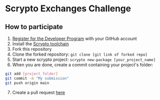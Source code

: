 # Scrypto Exchanges Challenge


## How to participate

1. [Register for the Developer Program](https://developers.radixdlt.com/devprogram) with your GitHub account
2. Install the [Scrypto toolchain](https://github.com/radixdlt/radixdlt-scrypto)
3. Fork this repository
4. Clone the forked repository: `git clone [git link of forked repo]`
5. Start a new scrypto project: `scrypto new-package [your_project_name]`
6. When you are done, create a commit containing your project's folder: 
```bash
git add [project_folder]
git commit -m "My submission"
git push origin main
```
7. Create a pull request [here](https://github.com/radixdlt/scrypto-challenge-exchanges/pulls)
